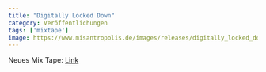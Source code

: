 ```yaml
---
title: "Digitally Locked Down"
category: Veröffentlichungen
tags: ['mixtape']
image: https://www.misantropolis.de/images/releases/digitally_locked_down_500px.png
---
```


Neues Mix Tape: [Link](https://www.mixcloud.com/misanthrop/digitally-locked-down/)